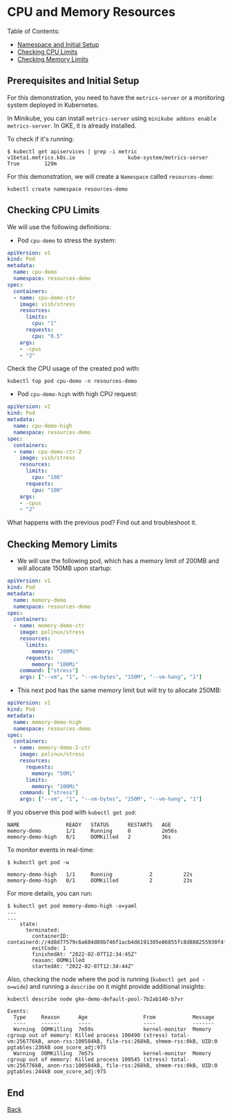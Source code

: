 <a name="resources"></a>
# CPU and Memory Resources

Table of Contents:

- [Namespace and Initial Setup](#start)
- [Checking CPU Limits](#cpu)
- [Checking Memory Limits](#memory)

<a name="start"></a>
## Prerequisites and Initial Setup

For this demonstration, you need to have the `metrics-server` or a monitoring system deployed in Kubernetes.

In Minikube, you can install `metrics-server` using `minikube addons enable metrics-server`.
In GKE, it is already installed.

To check if it's running:

```
$ kubectl get apiservices | grep -i metric
v1beta1.metrics.k8s.io                 kube-system/metrics-server   True        129m
```

For this demonstration, we will create a `Namespace` called `resources-demo`:

```
kubectl create namespace resources-demo
```

<a name="cpu"></a>
## Checking CPU Limits

We will use the following definitions:

- Pod `cpu-demo` to stress the system:

```yaml
apiVersion: v1
kind: Pod
metadata:
  name: cpu-demo
  namespace: resources-demo
spec:
  containers:
  - name: cpu-demo-ctr
    image: vish/stress
    resources:
      limits:
        cpu: "1"
      requests:
        cpu: "0.5"
    args:
    - -cpus
    - "2"
```

Check the CPU usage of the created pod with:
```
kubectl top pod cpu-demo -n resources-demo
```

- Pod `cpu-demo-high` with high CPU request:

```yaml
apiVersion: v1
kind: Pod
metadata:
  name: cpu-demo-high
  namespace: resources-demo
spec:
  containers:
  - name: cpu-demo-ctr-2
    image: vish/stress
    resources:
      limits:
        cpu: "100"
      requests:
        cpu: "100"
    args:
    - -cpus
    - "2"
```

What happens with the previous pod? Find out and troubleshoot it.

<a name="memory"></a>
## Checking Memory Limits

- We will use the following pod, which has a memory limit of 200MB and will allocate 150MB upon startup:

```yaml
apiVersion: v1
kind: Pod
metadata:
  name: memory-demo
  namespace: resources-demo
spec:
  containers:
  - name: memory-demo-ctr
    image: polinux/stress
    resources:
      limits:
        memory: "200Mi"
      requests:
        memory: "100Mi"
    command: ["stress"]
    args: ["--vm", "1", "--vm-bytes", "150M", "--vm-hang", "1"]
```

- This next pod has the same memory limit but will try to allocate 250MB:

```yaml
apiVersion: v1
kind: Pod
metadata:
  name: memory-demo-high
  namespace: resources-demo
spec:
  containers:
  - name: memory-demo-2-ctr
    image: polinux/stress
    resources:
      requests:
        memory: "50Mi"
      limits:
        memory: "100Mi"
    command: ["stress"]
    args: ["--vm", "1", "--vm-bytes", "250M", "--vm-hang", "1"]
```

If you observe this pod with `kubectl get pod`:

```
NAME               READY   STATUS      RESTARTS   AGE
memory-demo        1/1     Running     0          2m56s
memory-demo-high   0/1     OOMKilled   2          36s
```

To monitor events in real-time:
```
$ kubectl get pod -w

memory-demo-high   1/1     Running            2          22s
memory-demo-high   0/1     OOMKilled          2          23s
```

For more details, you can run:

```
$ kubectl get pod memory-demo-high -o=yaml
...
...
    state:
      terminated:
        containerID: containerd://4d8d77579c6a684d89b746f1acb4d6191305e86855fc8d888255930f4fbbebdb
        exitCode: 1
        finishedAt: "2022-02-07T12:34:45Z"
        reason: OOMKilled
        startedAt: "2022-02-07T12:34:44Z"
```

Also, checking the node where the pod is running (`kubectl get pod -o=wide`) and running a `describe` on it might provide additional insights:

```
kubectl describe node gke-demo-default-pool-7b2ab140-b7vr

Events:
  Type     Reason      Age                  From            Message
  ----     ------      ----                 ----            -------
  Warning  OOMKilling  7m59s                kernel-monitor  Memory cgroup out of memory: Killed process 100490 (stress) total-vm:256776kB, anon-rss:100584kB, file-rss:268kB, shmem-rss:0kB, UID:0 pgtables:236kB oom_score_adj:975
  Warning  OOMKilling  7m57s                kernel-monitor  Memory cgroup out of memory: Killed process 100545 (stress) total-vm:256776kB, anon-rss:100584kB, file-rss:268kB, shmem-rss:0kB, UID:0 pgtables:244kB oom_score_adj:975
```

## End
[Back](./README.md)
